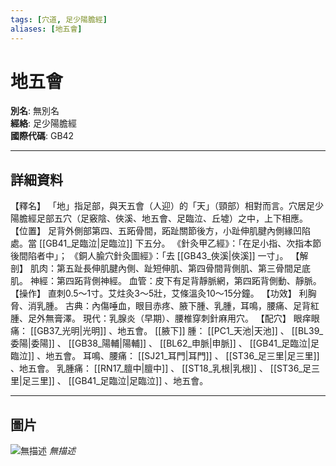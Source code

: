 ```yaml
---
tags: [穴道, 足少陽膽經]
aliases: [地五會]
---
```


# 地五會

**別名**: 無別名  
**經絡**: 足少陽膽經  
**國際代碼**: GB42  

---

## 詳細資料
【釋名】
「地」指足部，與天五會（人迎）的「天」（頸部）相對而言。穴居足少陽膽經足部五穴（足竅陰、俠溪、地五會、足臨泣、丘墟）之中，上下相應。
【位置】
足背外側部第四、五跖骨間，跖趾關節後方，小趾伸肌腱內側緣凹陷處。當 [[GB41_足臨泣|足臨泣]] 下五分。
《針灸甲乙經》：「在足小指、次指本節後間陷者中」；
《銅人腧穴針灸圖經》：「去 [[GB43_俠溪|俠溪]] 一寸」。
【解剖】
肌肉：第五趾長伸肌腱內側、趾短伸肌、第四骨間背側肌、第三骨間足底肌。
神經：第四跖背側神經。
血管：皮下有足背靜脈網，第四跖背側動、靜脈。
【操作】
直刺0.5～1寸。艾炷灸3～5壯，艾條溫灸10～15分鐘。
【功效】
利胸脅、消乳腫。
古典：內傷唾血，眼目赤疼、腋下腫、乳腫，耳鳴，腰痛、足背紅腫、足外無膏澤。
現代：乳腺炎（早期）、腰椎穿刺針麻用穴。
【配穴】
眼痒眼痛： [[GB37_光明|光明]] 、地五會。 [[腋下]] 腫： [[PC1_天池|天池]] 、 [[BL39_委陽|委陽]] 、 [[GB38_陽輔|陽輔]] 、 [[BL62_申脈|申脈]] 、 [[GB41_足臨泣|足臨泣]] 、地五會。
耳鳴、腰痛： [[SJ21_耳門|耳門]] 、 [[ST36_足三里|足三里]] 、地五會。
乳腫痛： [[RN17_膻中|膻中]] 、 [[ST18_乳根|乳根]] 、 [[ST36_足三里|足三里]] 、 [[GB41_足臨泣|足臨泣]] 、地五會。

---

## 圖片
![無描述](https://yibian.hopto.org/pic/shu16/46.gif)
_無描述_

